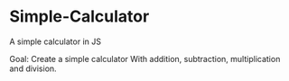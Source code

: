 # Simple-Calculator
A simple calculator in JS

Goal: Create a simple calculator
With addition, subtraction, multiplication and division.
